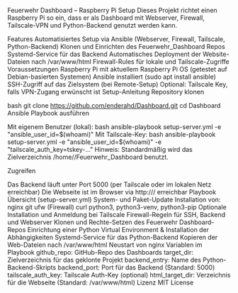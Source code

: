 Feuerwehr Dashboard – Raspberry Pi Setup
Dieses Projekt richtet einen Raspberry Pi so ein, dass er als Dashboard mit Webserver, Firewall, Tailscale-VPN und Python-Backend genutzt werden kann.

Features
Automatisiertes Setup via Ansible (Webserver, Firewall, Tailscale, Python-Backend)
Klonen und Einrichten des Feuerwehr_Dashboard Repos
Systemd-Service für das Backend
Automatisches Deployment der Website-Dateien nach /var/www/html
Firewall-Rules für lokale und Tailscale-Zugriffe
Voraussetzungen
Raspberry Pi mit aktuellem Raspberry Pi OS (getestet auf Debian-basierten Systemen)
Ansible installiert (sudo apt install ansible)
SSH-Zugriff auf das Zielsystem (bei Remote-Setup)
Optional: Tailscale Key, falls VPN-Zugang erwünscht ist
Setup-Anleitung
Repository klonen

bash
git clone https://github.com/enderahd/Dashboard.git
cd Dashboard
Ansible Playbook ausführen

Mit eigenem Benutzer (lokal):
bash
ansible-playbook setup-server.yml -e "ansible_user_id=$(whoami)"
Mit Tailscale-Key:
bash
ansible-playbook setup-server.yml -e "ansible_user_id=$(whoami)" -e "tailscale_auth_key=tskey-..."
Hinweis:
Standardmäßig wird das Zielverzeichnis /home/<benutzer>/Feuerwehr_Dashboard benutzt.

Zugreifen

Das Backend läuft unter Port 5000 (per Tailscale oder im lokalen Netz erreichbar)
Die Webseite ist im Browser via http://<raspberrypi-ip>/ erreichbar
Playbook Übersicht (setup-server.yml)
System- und Paket-Update
Installation von:
nginx
git
ufw (Firewall)
curl
python3, python3-venv, python3-pip
Optionale Installation und Anmeldung bei Tailscale
Firewall-Regeln für SSH, Backend und Webserver
Klonen und Rechte-Setzen des Feuerwehr Dashboard-Repos
Einrichtung einer Python Virtual Environment & Installation der Abhängigkeiten
Systemd-Service für das Python-Backend
Kopieren der Web-Dateien nach /var/www/html
Neustart von nginx
Variablen im Playbook
github_repo: GitHub-Repo des Dashboards
target_dir: Zielverzeichnis für das geklonte Projekt
backend_entry: Name des Python-Backend-Skripts
backend_port: Port für das Backend (Standard: 5000)
tailscale_auth_key: Tailscale Auth-Key (optional)
html_target_dir: Verzeichnis für die Webseite (Standard: /var/www/html)
Lizenz
MIT License
